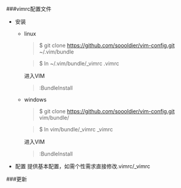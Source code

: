 ###vimrc配置文件
- 安装
  + linux

    >$ git clone https://github.com/soooldier/vim-config.git ~/.vim/bundle

    >$ ln ~/.vim/bundle/_vimrc .vimrc
	
	进入VIM
	>:BundleInstall


  + windows


	>$ git clone https://github.com/soooldier/vim-config.git vim/bundle/

	>$ ln vim/bundle/_vimrc _vimrc

	进入VIM
	
	> :BundleInstall
- 配置
  提供基本配置，如需个性需求直接修改.vimrc/_vimrc

###更新
